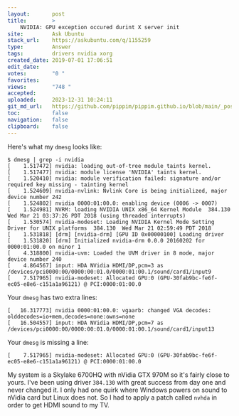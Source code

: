 ```yaml
---
layout:       post
title:        >
    NVIDIA: GPU exception occured durint X server init
site:         Ask Ubuntu
stack_url:    https://askubuntu.com/q/1155259
type:         Answer
tags:         drivers nvidia xorg
created_date: 2019-07-01 17:06:51
edit_date:    
votes:        "0 "
favorites:    
views:        "748 "
accepted:     
uploaded:     2023-12-31 10:24:11
git_md_url:   https://github.com/pippim/pippim.github.io/blob/main/_posts/2019/2019-07-01-NVIDIA_-GPU-exception-occured-durint-X-server-init.md
toc:          false
navigation:   false
clipboard:    false
---
```


Here's what my `dmesg` looks like:

``` 
$ dmesg | grep -i nvidia
[    1.517472] nvidia: loading out-of-tree module taints kernel.
[    1.517477] nvidia: module license 'NVIDIA' taints kernel.
[    1.520410] nvidia: module verification failed: signature and/or required key missing - tainting kernel
[    1.524609] nvidia-nvlink: Nvlink Core is being initialized, major device number 242
[    1.524802] nvidia 0000:01:00.0: enabling device (0006 -> 0007)
[    1.524981] NVRM: loading NVIDIA UNIX x86_64 Kernel Module  384.130  Wed Mar 21 03:37:26 PDT 2018 (using threaded interrupts)
[    1.530574] nvidia-modeset: Loading NVIDIA Kernel Mode Setting Driver for UNIX platforms  384.130  Wed Mar 21 02:59:49 PDT 2018
[    1.531818] [drm] [nvidia-drm] [GPU ID 0x00000100] Loading driver
[    1.531820] [drm] Initialized nvidia-drm 0.0.0 20160202 for 0000:01:00.0 on minor 1
[    4.318800] nvidia-uvm: Loaded the UVM driver in 8 mode, major device number 240
[    4.864567] input: HDA NVidia HDMI/DP,pcm=3 as /devices/pci0000:00/0000:00:01.0/0000:01:00.1/sound/card1/input9
[    7.517965] nvidia-modeset: Allocated GPU:0 (GPU-30fab9bc-fe6f-ec05-e8e6-c151a1a96121) @ PCI:0000:01:00.0
```

Your `dmesg` has two extra lines:

``` 
[   16.317773] nvidia 0000:01:00.0: vgaarb: changed VGA decodes: olddecodes=io+mem,decodes=none:owns=none
[   16.504557] input: HDA NVidia HDMI/DP,pcm=7 as /devices/pci0000:00/0000:00:01.0/0000:01:00.1/sound/card1/input13
```

Your `dmesg` is missing a line:

``` 
[    7.517965] nvidia-modeset: Allocated GPU:0 (GPU-30fab9bc-fe6f-ec05-e8e6-c151a1a96121) @ PCI:0000:01:00.0
```

My system is a Skylake 6700HQ with nVidia GTX 970M so it's fairly close to yours. I've been using driver `384.130` with great success from day one and never changed it. I only had one quirk where Windows powers on sound to nVidia card but Linux does not. So I had to apply a patch called `nvhda` in order to get HDMI sound to my TV.
